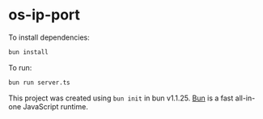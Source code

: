 # os-ip-port

To install dependencies:

```bash
bun install
```

To run:

```bash
bun run server.ts
```

This project was created using `bun init` in bun v1.1.25. [Bun](https://bun.sh) is a fast all-in-one JavaScript runtime.
